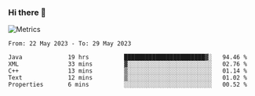 ### Hi there 👋

![Metrics](https://github.com/radoapx/radoapx/blob/main/github-metrics.svg)

<!--START_SECTION:waka-->

```text
From: 22 May 2023 - To: 29 May 2023

Java             19 hrs          ███████████████████████▓░   94.46 %
XML              33 mins         ▓░░░░░░░░░░░░░░░░░░░░░░░░   02.76 %
C++              13 mins         ▒░░░░░░░░░░░░░░░░░░░░░░░░   01.14 %
Text             12 mins         ▒░░░░░░░░░░░░░░░░░░░░░░░░   01.02 %
Properties       6 mins          ░░░░░░░░░░░░░░░░░░░░░░░░░   00.52 %
```

<!--END_SECTION:waka-->

<!--
**radoapx/radoapx** is a ✨ _special_ ✨ repository because its `README.md` (this file) appears on your GitHub profile.

Here are some ideas to get you started:

- 🔭 I’m currently working on ...
- 🌱 I’m currently learning ...
- 👯 I’m looking to collaborate on ...
- 🤔 I’m looking for help with ...
- 💬 Ask me about ...
- 📫 How to reach me: ...
- 😄 Pronouns: ...
- ⚡ Fun fact: ...
-->
